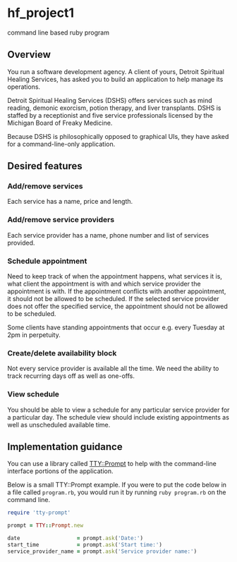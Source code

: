# hf_project1
command line based ruby program
## Overview

You run a software development agency. A client of yours, Detroit Spiritual Healing Services, has asked you to build an application to help manage its operations.

Detroit Spiritual Healing Services (DSHS) offers services such as mind reading, demonic exorcism, potion therapy, and liver transplants.
DSHS is staffed by a receptionist and five service professionals licensed by the Michigan Board of Freaky Medicine.

Because DSHS is philosophically opposed to graphical UIs, they have asked for a command-line-only application.

##  Desired features

### Add/remove services

Each service has a name, price and length.

### Add/remove service providers

Each service provider has a name, phone number and list of services provided.

### Schedule appointment

Need to keep track of when the appointment happens, what services it is, what client the appointment is with and which service provider the appointment is with.
If the appointment conflicts with another appointment, it should not be allowed to be scheduled.
If the selected service provider does not offer the specified service, the appointment should not be allowed to be scheduled.

Some clients have standing appointments that occur e.g. every Tuesday at 2pm in perpetuity.

### Create/delete availability block

Not every service provider is available all the time.
We need the ability to track recurring days off as well as one-offs.

### View schedule

You should be able to view a schedule for any particular service provider for a particular day.
The schedule view should include existing appointments as well as unscheduled available time.

## Implementation guidance

You can use a library called [TTY::Prompt](https://github.com/piotrmurach/tty-prompt) to help with the command-line interface portions of the application.

Below is a small TTY::Prompt example. If you were to put the code below in a file called `program.rb`, you would run it by running `ruby program.rb` on the command line.

```ruby
require 'tty-prompt'

prompt = TTY::Prompt.new

date                  = prompt.ask('Date:')
start_time            = prompt.ask('Start time:')
service_provider_name = prompt.ask('Service provider name:')
```
